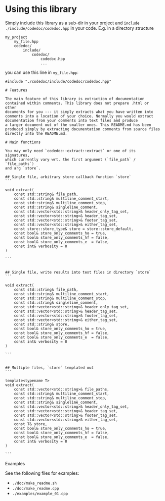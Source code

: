<!-- generated by make_readme.sh; do not edit manually -->

# Using this library

Simply include this library as a sub-dir in your project and `include`
`./include/codedoc/codedoc.hpp` in your code. E.g. in a directory structure

```
my_project
    my_file.hpp
    codedoc/
        include/
            codedoc/
                codedoc.hpp
                ...
```

you can use this line in `my_file.hpp`:

```
#include "./codedoc/include/codedoc/codedoc.hpp"
```

    # Features

    The main feature of this library is extraction of documentation
    contained within comments. This library does not prepare .html or other
    documents for you --- it simply extracts what you have written into
    comments into a location of your choice. Normally you would extract
    documentation from your comments into text files and produce
    a larger document out of the smaller ones. This README.md has been
    produced simply by extracting documentation comments from source files
    directly into the README.md.

    # Main functions

    You may only need `codedoc::extract::extract` or one of its signatures,
    which currently vary wrt. the first argument (`file_path` / `file_paths`)
    and arg `store`.

    ## Single file, arbitrary store callback function `store`
    ```

    void extract(
        const std::string& file_path,
        const std::string& multiline_comment_start,
        const std::string& multiline_comment_stop,
        const std::string& singleline_comment,
        const std::vector<std::string>& header_only_tag_set,
        const std::vector<std::string>& header_tag_set,
        const std::vector<std::string>& footer_tag_set,
        const std::vector<std::string>& either_tag_set,
        const store::store_type& store = store::store_default,
        const bool& store_only_comments_ho = true,
        const bool& store_only_comments_hf = false,
        const bool& store_only_comments_e  = false,
        const int& verbosity = 0
    )

    ```


    ## Single file, write results into text files in directory `store`
    ```

    void extract(
        const std::string& file_path,
        const std::string& multiline_comment_start,
        const std::string& multiline_comment_stop,
        const std::string& singleline_comment,
        const std::vector<std::string>& header_only_tag_set,
        const std::vector<std::string>& header_tag_set,
        const std::vector<std::string>& footer_tag_set,
        const std::vector<std::string>& either_tag_set,
        const std::string& store,
        const bool& store_only_comments_ho = true,
        const bool& store_only_comments_hf = false,
        const bool& store_only_comments_e  = false,
        const int& verbosity = 0
    )

    ```
    

    ## Multiple files, `store` templated out
    ```

    template<typename T>
    void extract(
        const std::vector<std::string>& file_paths,
        const std::string& multiline_comment_start,
        const std::string& multiline_comment_stop,
        const std::string& singleline_comment,
        const std::vector<std::string>& header_only_tag_set,
        const std::vector<std::string>& header_tag_set,
        const std::vector<std::string>& footer_tag_set,
        const std::vector<std::string>& either_tag_set,
        const T& store,
        const bool& store_only_comments_ho = true,
        const bool& store_only_comments_hf = false,
        const bool& store_only_comments_e  = false,
        const int& verbosity = 0
    )    

    ```
    
Examples

See the following files for examples:

- `./doc/make_readme.sh`
- `./doc/make_readme.cpp`
- `./examples/example_01.cpp`
